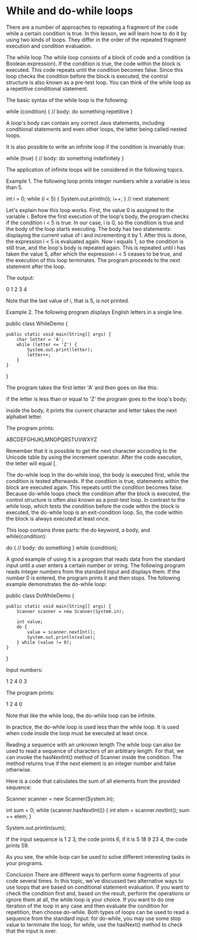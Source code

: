 # While and do-while loops

There are a number of approaches to repeating a fragment of the code while a certain condition is true. In this lesson, we will learn how to do it by using two kinds of loops. They differ in the order of the repeated fragment execution and condition evaluation.

The while loop
The while loop consists of a block of code and a condition (a Boolean expression). If the condition is true, the code within the block is executed. This code repeats until the condition becomes false. Since this loop checks the condition before the block is executed, the control structure is also known as a pre-test loop. You can think of the while loop as a repetitive conditional statement.

The basic syntax of the while loop is the following:

while (condition) {
// body: do something repetitive
}

A loop's body can contain any correct Java statements, including conditional statements and even other loops, the latter being called nested loops.

It is also possible to write an infinite loop if the condition is invariably true:

while (true) {
// body: do something indefinitely
}

The application of infinite loops will be considered in the following topics.

Example 1. The following loop prints integer numbers while a variable is less than 5.

int i = 0;
while (i < 5) {
System.out.println(i);
i++;
}
// next statement

Let's explain how this loop works. First, the value 0 is assigned to the variable i. Before the first execution of the loop's body, the program checks if the condition i < 5 is true. In our case, i is 0, so the condition is true and the body of the loop starts executing. The body has two statements: displaying the current value of i and incrementing it by 1. After this is done, the expression i < 5 is evaluated again. Now i equals 1, so the condition is still true, and the loop's body is repeated again. This is repeated until i has taken the value 5, after which the expression i < 5 ceases to be true, and the execution of this loop terminates. The program proceeds to the next statement after the loop.

The output:

0
1
2
3
4

Note that the last value of i, that is 5, is not printed.

Example 2. The following program displays English letters in a single line.

public class WhileDemo {

    public static void main(String[] args) {
        char letter = 'A';
        while (letter <= 'Z') {
            System.out.print(letter);
            letter++;
        }
    }
}

The program takes the first letter 'A' and then goes on like this:

if the letter is less than or equal to 'Z' the program goes to the loop's body;

inside the body, it prints the current character and letter takes the next alphabet letter.

The program prints:

ABCDEFGHIJKLMNOPQRSTUVWXYZ

Remember that it is possible to get the next character according to the Unicode table by using the increment operator. After the code execution, the letter will equal [.

The do-while loop
In the do-while loop, the body is executed first, while the condition is tested afterwards. If the condition is true, statements within the block are executed again. This repeats until the condition becomes false. Because do-while loops check the condition after the block is executed, the control structure is often also known as a post-test loop. In contrast to the while loop, which tests the condition before the code within the block is executed, the do-while loop is an exit-condition loop. So, the code within the block is always executed at least once.

This loop contains three parts: the do keyword, a body, and while(condition):

do {
// body: do something
} while (condition);

A good example of using it is a program that reads data from the standard input until a user enters a certain number or string. The following program reads integer numbers from the standard input and displays them. If the number 0 is entered, the program prints it and then stops. The following example demonstrates the do-while loop:

public class DoWhileDemo {

    public static void main(String[] args) {
        Scanner scanner = new Scanner(System.in);

        int value;
        do {
            value = scanner.nextInt();
            System.out.println(value);
        } while (value != 0);
    }
}

Input numbers:

1 2 4 0 3

The program prints:

1
2
4
0

Note that like the while loop, the do-while loop can be infinite.

In practice, the do-while loop is used less than the while loop. It is used when code inside the loop must be executed at least once.

Reading a sequence with an unknown length
The while loop can also be used to read a sequence of characters of an arbitrary length. For that, we can invoke the hasNextInt() method of Scanner inside the condition. The method returns true if the next element is an integer number and false otherwise.

Here is a code that calculates the sum of all elements from the provided sequence:

Scanner scanner = new Scanner(System.in);

int sum = 0;
while (scanner.hasNextInt()) {
int elem = scanner.nextInt();
sum += elem;
}

System.out.println(sum);

If the input sequence is 1 2 3, the code prints 6, if it is 5 18 9 23 4, the code prints 59.

As you see, the while loop can be used to solve different interesting tasks in your programs.

Conclusion
There are different ways to perform some fragments of your code several times. In this topic, we've discussed two alternative ways to use loops that are based on conditional statement evaluation. If you want to check the condition first and, based on the result, perform the operations or ignore them at all, the while loop is your choice. If you want to do one iteration of the loop in any case and then evaluate the condition for repetition, then choose do-while. Both types of loops can be used to read a sequence from the standard input: for do-while, you may use some stop value to terminate the loop, for while, use the hasNext() method to check that the input is over.

